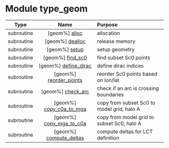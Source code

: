 # Module type_geom

| Type | Name | Purpose |
| :--: | :--: | :---------- |
| subroutine | [geom%] [alloc](https://github.com/benjaminmenetrier/bump-standalone/tree/master/src/type_geom.F90#L115) | allocation |
| subroutine | [geom%] [dealloc](https://github.com/benjaminmenetrier/bump-standalone/tree/master/src/type_geom.F90#L141) | release memory |
| subroutine | [geom%] [setup](https://github.com/benjaminmenetrier/bump-standalone/tree/master/src/type_geom.F90#L190) | setup geometry |
| subroutine | [geom%] [find_sc0](https://github.com/benjaminmenetrier/bump-standalone/tree/master/src/type_geom.F90#L519) | find subset Sc0 points |
| subroutine | [geom%] [define_dirac](https://github.com/benjaminmenetrier/bump-standalone/tree/master/src/type_geom.F90#L625) | define dirac indices |
| subroutine | [geom%] [reorder_points](https://github.com/benjaminmenetrier/bump-standalone/tree/master/src/type_geom.F90#L680) | reorder Sc0 points based on lon/lat |
| subroutine | [geom%] [check_arc](https://github.com/benjaminmenetrier/bump-standalone/tree/master/src/type_geom.F90#L734) | check if an arc is crossing boundaries |
| subroutine | [geom%] [copy_c0a_to_mga](https://github.com/benjaminmenetrier/bump-standalone/tree/master/src/type_geom.F90#L787) | copy from subset Sc0 to model grid, halo A |
| subroutine | [geom%] [copy_mga_to_c0a](https://github.com/benjaminmenetrier/bump-standalone/tree/master/src/type_geom.F90#L826) | copy from model grid to subset Sc0, halo A |
| subroutine | [geom%] [compute_deltas](https://github.com/benjaminmenetrier/bump-standalone/tree/master/src/type_geom.F90#L888) | compute deltas for LCT definition |
